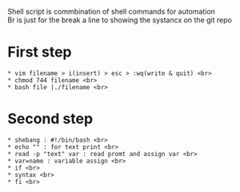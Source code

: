 Shell script is commbination of shell commands for automation <br>
Br is just for the break a line to showing the systancx on the git repo <br>

# First step   <br>
    * vim filename > i(insert) > esc > :wq(write & quit) <br> 
    * chmod 744 filename <br>
    * bash file |./filename <br>

# Second step <br>
    * shebang : #!/bin/bash <br>
    * echo "" : for text print <br>
    * read -p "text" var : read promt and assign var <br> 
    * var=name : variable assign <br>
    * if <br>
    * syntax <br> 
    * fi <br>
